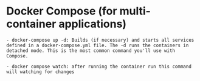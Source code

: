 # Docker Compose (for multi-container applications)

    - docker-compose up -d: Builds (if necessary) and starts all services defined in a docker-compose.yml file. The -d runs the containers in detached mode. This is the most common command you'll use with Compose.

    - docker compose watch: after running the container run this command will watching for changes